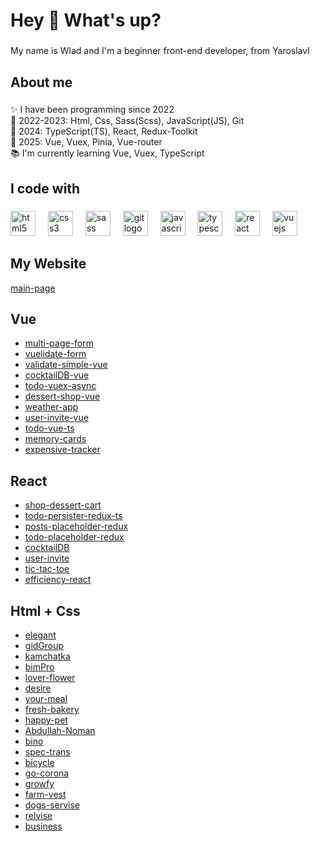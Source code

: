 <h1 align="left">Hey 👋 What's up?</h1>

###

<p align="left">My name is Wlad and I'm a beginner front-end developer, from Yaroslavl</p>

###

<h2 align="left">About me</h2>

###

<p align="left">
✨ I have been programming since 2022
<br>
🎯 2022-2023: Html, Css, Sass(Scss), JavaScript(JS), Git
<br>
🎯 2024: TypeScript(TS), React, Redux-Toolkit
<br>
🎯 2025: Vue, Vuex, Pinia, Vue-router
<br>
📚 I'm currently learning Vue, Vuex, TypeScript
</p>

###

<h2 align="left">I code with</h2>

###

<div align="left">
  <img src="https://cdn.jsdelivr.net/gh/devicons/devicon/icons/html5/html5-original.svg" height="40" alt="html5 logo"  />
  <img width="12" />
  <img src="https://cdn.jsdelivr.net/gh/devicons/devicon/icons/css3/css3-original.svg" height="40" alt="css3 logo"  />
  <img width="12" />
  <img src="https://cdn.jsdelivr.net/gh/devicons/devicon/icons/sass/sass-original.svg" height="40" alt="sass logo"  />
  <img width="12" />
  <img src="https://cdn.jsdelivr.net/gh/devicons/devicon/icons/git/git-original.svg" height="40" alt="git logo"  />
  <img width="12" />
  <img src="https://cdn.jsdelivr.net/gh/devicons/devicon/icons/javascript/javascript-original.svg" height="40" alt="javascript logo"  />
  <img width="12" />
  <img src="https://cdn.jsdelivr.net/gh/devicons/devicon/icons/typescript/typescript-original.svg" height="40" alt="typescript logo"  />
  <img width="12" />
  <img src="https://cdn.jsdelivr.net/gh/devicons/devicon/icons/react/react-original.svg" height="40" alt="react logo"  />
  <img width="12" />
  <img src="https://cdn.jsdelivr.net/gh/devicons/devicon/icons/vuejs/vuejs-original.svg" height="40" alt="vuejs logo"  />
</div>

###

<h2 align="left">My Website</h2>

[main-page](https://wlad199.github.io/main-page/dist/index.html)

## Vue

- [multi-page-form](https://wlad199.github.io/multi-page-form/)
- [vuelidate-form](https://wlad199.github.io/vuelidate-form/)
- [validate-simple-vue](https://wlad199.github.io/validate-simple-vue/)
- [cocktailDB-vue](https://wlad199.github.io/CocktailDB-vue/)
- [todo-vuex-async](https://wlad199.github.io/todo-vuex-async/)
- [dessert-shop-vue](https://wlad199.github.io/dessert-shop-vue/)
- [weather-app](https://wlad199.github.io/weather-app/)
- [user-invite-vue](https://wlad199.github.io/user-invite-vue/)
- [todo-vue-ts](https://wlad199.github.io/todo-vue-ts/)
- [memory-cards](https://wlad199.github.io/memory-cards/)
- [expensive-tracker](https://wlad199.github.io/expensive-tracker/)


## React

- [shop-dessert-cart](https://wlad199.github.io/shop-dessert-cart/build/index.html)
- [todo-persister-redux-ts](https://wlad199.github.io/todo-persister-redux-ts/build/index.html)
- [posts-placeholder-redux](https://wlad199.github.io/posts-placeholder-redux/build/index.html)
- [todo-placeholder-redux](https://wlad199.github.io/Todo-Placeholder-Redux/build/index.html)
- [cocktailDB](https://wlad199.github.io/CocktailDB/)
- [user-invite](https://wlad199.github.io/user-invite/)
- [tic-tac-toe](https://wlad199.github.io/tic-tac-toe/)
- [efficiency-react](https://wlad199.github.io/Efficiency-React/)


## Html + Css

- [elegant](https://wlad199.github.io/Elegant_07.01.24/)
- [gidGroup](https://wlad199.github.io/GidGroup_15.11.23/)
- [kamchatka](https://wlad199.github.io/Kamchatka_01.10.23/)
- [bimPro](https://wlad199.github.io/BimPro_16.08.2023/)
- [lover-flower](https://wlad199.github.io/Lover-Flower_07.07.23/)
- [desire](https://wlad199.github.io/Desire_07.06.23/)
- [your-meal](https://wlad199.github.io/YourMeal_17.06.2023/)
- [fresh-bakery](https://wlad199.github.io/Fresh-Bakery_18.05.23/)
- [happy-pet](https://wlad199.github.io/Happy-Pet_10.05.23/)
- [Abdullah-Noman](https://wlad199.github.io/Abdullah-Noman_09.04.23/)
- [bino](https://wlad199.github.io/BINO_20.04.23/)
- [spec-trans](https://wlad199.github.io/SpecTrans_27.04.23/)
- [bicycle](https://wlad199.github.io/Project__20-Bikes_07.13/)
- [go-corona](https://wlad199.github.io/Project__13-GoCorona_01.17/home.html)
- [growfy](https://wlad199.github.io/Growfy_18.03.23/)
- [farm-vest](https://wlad199.github.io/FarmVest_14.03.23/)
- [dogs-servise](https://wlad199.github.io/Project__16-Dog-Service_4.16/)
- [relvise](https://wlad199.github.io/Project__15-Relvise_3.16/)
- [business](https://wlad199.github.io/Project__14-Business_2.19/)
